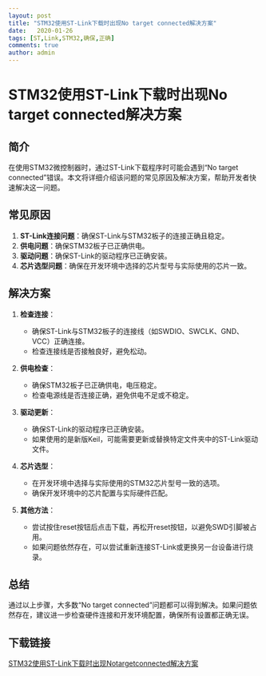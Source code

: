 ```yaml
---
layout: post
title: "STM32使用ST-Link下载时出现No target connected解决方案"
date:   2020-01-26
tags: [ST,Link,STM32,确保,正确]
comments: true
author: admin
---
```

# STM32使用ST-Link下载时出现No target connected解决方案

## 简介
在使用STM32微控制器时，通过ST-Link下载程序时可能会遇到“No target connected”错误。本文将详细介绍该问题的常见原因及解决方案，帮助开发者快速解决这一问题。

## 常见原因
1. **ST-Link连接问题**：确保ST-Link与STM32板子的连接正确且稳定。
2. **供电问题**：确保STM32板子已正确供电。
3. **驱动问题**：确保ST-Link的驱动程序已正确安装。
4. **芯片选型问题**：确保在开发环境中选择的芯片型号与实际使用的芯片一致。

## 解决方案
1. **检查连接**：
   - 确保ST-Link与STM32板子的连接线（如SWDIO、SWCLK、GND、VCC）正确连接。
   - 检查连接线是否接触良好，避免松动。

2. **供电检查**：
   - 确保STM32板子已正确供电，电压稳定。
   - 检查电源线是否连接正确，避免供电不足或不稳定。

3. **驱动更新**：
   - 确保ST-Link的驱动程序已正确安装。
   - 如果使用的是新版Keil，可能需要更新或替换特定文件夹中的ST-Link驱动文件。

4. **芯片选型**：
   - 在开发环境中选择与实际使用的STM32芯片型号一致的选项。
   - 确保开发环境中的芯片配置与实际硬件匹配。

5. **其他方法**：
   - 尝试按住reset按钮后点击下载，再松开reset按钮，以避免SWD引脚被占用。
   - 如果问题依然存在，可以尝试重新连接ST-Link或更换另一台设备进行烧录。

## 总结
通过以上步骤，大多数“No target connected”问题都可以得到解决。如果问题依然存在，建议进一步检查硬件连接和开发环境配置，确保所有设置都正确无误。

## 下载链接

[STM32使用ST-Link下载时出现Notargetconnected解决方案](https://pan.quark.cn/s/3472f685c571)